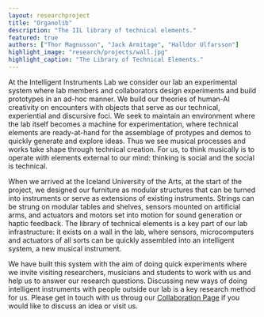 ```yaml
---
layout: researchproject
title: "Organolib"
description: "The IIL library of technical elements."
featured: true
authors: ["Thor Magnusson", "Jack Armitage", "Halldor Ulfarsson"]
highlight_image: "research/projects/wall.jpg"
highlight_caption: "The Library of Technical Elements."
---
```


<script>
  import CaptionedImage from "../../components/Images/CaptionedImage.svelte"
</script>

At the Intelligent Instruments Lab we consider our lab an experimental system where lab members and collaborators design experiments and build prototypes in an ad-hoc manner. We build our theories of human-AI creativity on encounters with objects that serve as our technical, experiential and discursive foci. We seek to maintain an environment where the lab itself becomes a machine for experimentation, where technical elements are ready-at-hand for the assemblage of protypes and demos to quickly generate and explore ideas. Thus we see musical processes and works take shape through technical creation. For us, to think musically is to operate with elements external to our mind: thinking is social and the social is technical. 

When we arrived at the Iceland University of the Arts, at the start of the project, we designed our furniture as modular structures that can be turned into instruments or serve as extensions of existing instruments. Strings can be strung on modular tables and shelves, sensors mounted on artificial arms, and actuators and motors set into motion for sound generation or haptic feedback. The library of technical elements is a key part of our lab infrastructure: it exists on a wall in the lab, where sensors, microcomputers and actuators of all sorts can be quickly assembled into an intelligent system, a new musical instrument. 

We have built this system with the aim of doing quick experiments where we invite visiting researchers, musicians and students to work with us and help us to answer our research questions. Discussing new ways of doing intelligent instruments with people outside our lab is a key research method for us. Please get in touch with us throug our <a href="/collaborate"> Collaboration Page</a> if you would like to discuss an idea or visit us.


<CaptionedImage
  src="research/projects/wall2.jpg"
  alt="A picture of the Organolib with the library of technical elements"
  caption="The library of technical elements."/>
